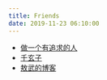 ```yaml
---
title: Friends
date: 2019-11-23 06:10:00
---
```

- [做一个有追求的人](http://spaceack.com/)  
- [千玄子](https://zjuyk.gitlab.io)
- [敖武的博客](https://z.wiki/)
